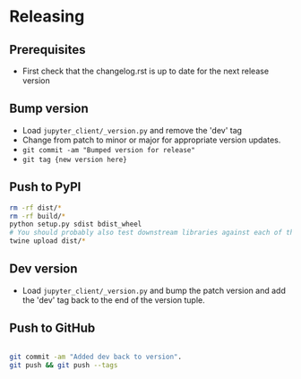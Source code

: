 # Releasing

## Prerequisites

- First check that the changelog.rst is up to date for the next release version

## Bump version

- Load `jupyter_client/_version.py` and remove the 'dev' tag
- Change from patch to minor or major for appropriate version updates.
- `git commit -am "Bumped version for release"`
- `git tag {new version here}`

## Push to PyPI

```bash
rm -rf dist/*
rm -rf build/*
python setup.py sdist bdist_wheel
# You should probably also test downstream libraries against each of the artifacts produced as this isn't tested in the project atm
twine upload dist/*
```

## Dev version

- Load `jupyter_client/_version.py` and bump the patch version and add the 'dev' tag back to the end of the version tuple.


## Push to GitHub

```bash

git commit -am "Added dev back to version".
git push && git push --tags
```
